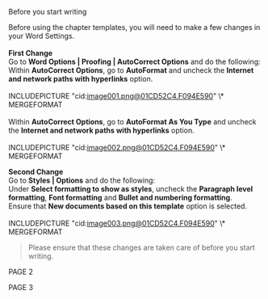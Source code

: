 Before you start writing

Before using the chapter templates, you will need to make a few changes
in your Word Settings.\
\
**First Change**\
Go to **Word Options \| Proofing \| AutoCorrect Options** and do the
following:\
Within **AutoCorrect Options**, go to **AutoFormat** and uncheck the
**Internet and network paths with hyperlinks** option.\
\
INCLUDEPICTURE \"cid:image001.png@01CD52C4.F094E590\" \\\* MERGEFORMAT\
\
Within **AutoCorrect Options**, go to **AutoFormat As You Type** and
uncheck the **Internet and network paths with hyperlinks** option.\
\
INCLUDEPICTURE \"cid:image002.png@01CD52C4.F094E590\" \\\* MERGEFORMAT

**Second Change**\
Go to **Styles \| Options** and do the following:\
Under **Select formatting to show as styles**, uncheck the **Paragraph
level formatting**, **Font formatting** and **Bullet and numbering
formatting**.\
Ensure that **New documents based on this template** option is
selected.\
\
INCLUDEPICTURE \"cid:image003.png@01CD52C4.F094E590\" \\\* MERGEFORMAT

> Please ensure that these changes are taken care of before you start
> writing.

PAGE 2

PAGE 3
